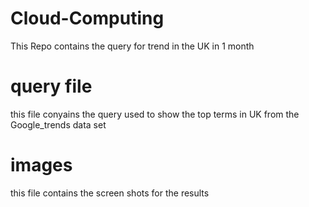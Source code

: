# Cloud-Computing
This Repo contains the query for trend in the UK in 1 month 

# query file
this file conyains the query used to show the top terms in UK from the Google_trends data set

# images 
this file contains the screen shots for the results

